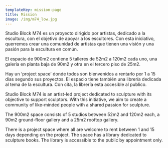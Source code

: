 ```yaml
---
templateKey: mission-page
title: Mission
image: /img/m74_low.jpg
---
```

Studio Block M74 es un proyecto dirigido por artistas, dedicado a la escultura, con el objetivo de apoyar a los escultores. Con esta iniciativo, querremos crear una comunidad de artistas que tienen una visión y una pasión para la escultura en común.

El espacio de 900m2 contiene 5 talleres de 52m2 a 120m2 cada uno, una galería en planta baja de 90m2 y otra en el tercero piso de 25m2.

Hay un ‘project space’ donde todos son bienvenidos a rentarlo por 1 a 15 días segundo sus proyectos. El espacio tiene también una librería dedicada al tema de la escultura. Con cita, la librería esta accesible al publico.



Studio Block M74 is an artist-led project dedicated to sculpture with its objective to support sculptors.  With this initiative, we aim to create a community of like-minded people with a shared passion for sculpture.

The 900m2 space consists of 5 studios between 52m2 and 120m2 each, a 90m2 ground-floor gallery and a 25m2 rooftop gallery.

There is a project space where all are welcome to rent between 1 and 15 days depending on the project.  The space has a library dedicated to sculpture books.  The library is accessible to the public by appointment only.
